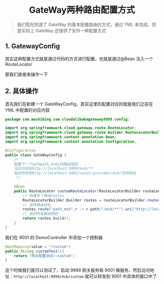 <h1 align = "center">GateWay两种路由配置方式</h1>

> 我们现在知道了 GateWay 的基本配置路由的方式，通过 YML 来完成，但是实际上 GateWay 还提供了另外一种配置方式

## 1. GatewayConfig

其实这种配置方式就是通过代码的方式进行配置，也就是通过@Bean 注入一个 RouteLocator

那我们直接来操作一下

## 2. 具体操作

首先我们在新建一个 GateWayConfig，其实这里的配置对应的就是我们之前在 YML 中配置的对应内容

```java
package com.mashibing.com.cloudalibabagateway9999.config;

import org.springframework.cloud.gateway.route.RouteLocator;
import org.springframework.cloud.gateway.route.builder.RouteLocatorBuilder;
import org.springframework.context.annotation.Bean;
import org.springframework.context.annotation.Configuration;

@Configuration
public class GateWayConfig {
    /*
    配置了一个id为path_msb1的路由规则
    当访问地址http://localhost:9999/msb/**
    就会转发到http://localhost:9001/nacos-provider/msb/任何地址
     */

    @Bean
    public RouteLocator customRouteLocator(RouteLocatorBuilder routeLocatorBuilder){
        // 构建多个路由routes
        RouteLocatorBuilder.Builder routes = routeLocatorBuilder.routes();
        // 具体路由地址
        routes.route("path_msb",r -> r.path("/msb/**").uri("http://localhost:9001/nacos-provider")).build();
        // 返回所有路由规则
        return routes.build();
    }
}
```

我们在 9001 的 DemoController 中添加一个控制器

```java
@GetMapping(value = "/custom")
public String customTest(){
    return "网关配置测试~~costom";
}
```

这个时候我们就可以测试了，启动 9999 网关服务和 9001 微服务，然后访问地址：`http://localhost:9999/msb/custom` 就可以转发到 9001 中具体的接口中了
